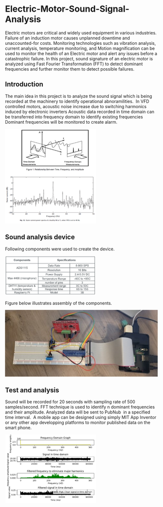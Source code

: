 # Electric-Motor-Sound-Signal-Analysis
Electric motors are critical and widely used equipment in various industries. Failure of an induction motor causes unplanned downtime and unaccounted-for costs. Monitoring technologies such as vibration analysis, current analysis, temperature monitoring, and Motion magnification can be used to monitor the health of an Electric motor and alert any issues before a catastrophic failure. In this project, sound signature of an electric motor is analyzed using Fast Fourier Transformation (FFT) to detect dominant frequencies and further monitor them to detect possible failures.

## Introduction
The main idea in this project is to analyze the sound signal which is being recorded at the machinery to identify operational abnoramilities. 
In VFD controlled motors, acoustic noise increase due to switching harmonics induced by electronic inverters
Acoustic data recorded in time domain can be transferred into frequency domain to identify existing frequencies
Dominant frequencies will be monitored to create alarm.

<img src="Images/TimeandFrequencyDomains.PNG" Width="300">

## Sound analysis device
Following components were used to create the device.

<img src="Images/ListofComponents.jpg" Width="300">

Figure below illustrates assembly of the components.

<img src="Images/Assembly.jpg" Width="600">

## Test and analysis
Sound will be recorded for 20 seconds with sampling rate of 500 samples/second. 
FFT technique is used to identify n dominant frequencies and their amplitude. 
Analyzed data will be sent to PubNub  in a specified time interval. 
A mobile app can be designed using simply MIT App Inventor or any other app developping platforms to monitor published data on the smart phone.

<img src="Images/FFT Signal Analysis.PNG" Width="300">
